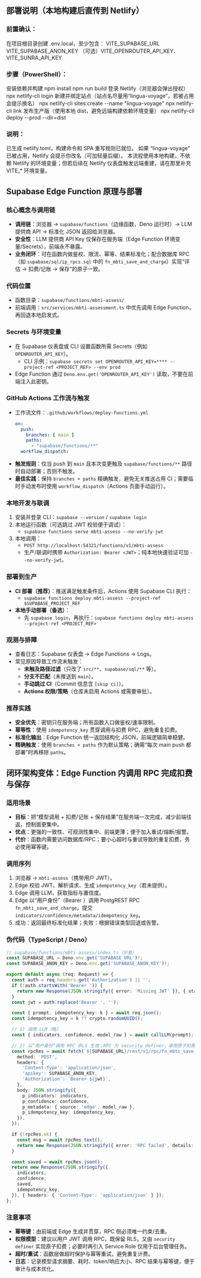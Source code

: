 ## 部署说明（本地构建后直传到 Netlify）
### 前置确认：
在项目根目录创建 .env.local，至少包含：
    VITE_SUPABASE_URL
    VITE_SUPABASE_ANON_KEY
    （可选）VITE_OPENROUTER_API_KEY、VITE_SUNRA_API_KEY

### 步骤（PowerShell）：
安装依赖并构建
    npm install
    npm run build
登录 Netlify（浏览器会弹出授权）
    npx netlify-cli login
新建并绑定站点（站点名尽量用“lingua-voyage”，若被占用会提示换名）
    npx netlify-cli sites:create --name "lingua-voyage"
    npx netlify-cli link
发布生产版（使用本地 dist，避免远端构建依赖环境变量）
    npx netlify-cli deploy --prod --dir=dist

### 说明：
已生成 netlify.toml，构建命令和 SPA 重写规则已就位。
如果 “lingua-voyage” 已被占用，Netlify 会提示你改名（可加轻量后缀）。
本流程使用本地构建，不依赖 Netlify 的环境变量；但若后续在 Netlify 仪表盘触发远端重建，请在那里补充 VITE_* 环境变量。

## Supabase Edge Function 原理与部署

### 核心概念与调用链
- __调用链__：浏览器 → `supabase/functions`（边缘函数，Deno 运行时）→ LLM 提供商 API → 标准化 JSON 返回给浏览器。
- __安全性__：LLM 提供商 API Key 仅保存在服务端（Edge Function 环境变量/Secrets），前端永不暴露。
- __业务闭环__：可在函数内做鉴权、限流、幂等、结果标准化；配合数据库 RPC（如 `supabase/sql/ip_rpcs.sql` 中的 `fn_mbti_save_and_charge`）实现“评估 → 扣费/记账 → 保存”的原子一致。

### 代码位置
- 函数目录：`supabase/functions/mbti-assess/`
- 前端调用：`src/services/mbti-assessment.ts` 中优先调用 Edge Function，再回退本地启发式。

### Secrets 与环境变量
- 在 Supabase 仪表盘或 CLI 设置函数所需 Secrets（例如 `OPENROUTER_API_KEY`）。
  - CLI 示例：`supabase secrets set OPENROUTER_API_KEY=**** --project-ref <PROJECT_REF> --env prod`
- Edge Function 通过 `Deno.env.get('OPENROUTER_API_KEY')` 读取，不要在前端注入此密钥。

### GitHub Actions 工作流与触发
- 工作流文件：``.github/workflows/deploy-functions.yml``
  ```yaml
  on:
    push:
      branches: [ main ]
      paths:
        - "supabase/functions/**"
    workflow_dispatch:
  ```
- __触发规则__：仅当 push 到 `main` 且本次变更触及 `supabase/functions/**` 路径时自动部署；否则不触发。
- __最佳实践__：保持 `branches + paths` 精确触发，避免无关推送占用 CI；需要临时手动发布时使用 `workflow_dispatch`（Actions 页面手动运行）。

### 本地开发与联调
1) 安装并登录 CLI：`supabase --version` / `supabase login`
2) 本地运行函数（可选跳过 JWT 校验便于调试）：
   - `supabase functions serve mbti-assess --no-verify-jwt`
3) 本地调用：
   - `POST http://localhost:54321/functions/v1/mbti-assess`
   - 生产/联调时携带 `Authorization: Bearer <JWT>`；纯本地快速验证可加 `--no-verify-jwt`。

### 部署到生产
- __CI 部署（推荐）__：推送满足触发条件后，Actions 使用 Supabase CLI 执行：
  - `supabase functions deploy mbti-assess --project-ref $SUPABASE_PROJECT_REF`
- __本地手动部署（备选）__：
  - 先 `supabase login`，再执行：`supabase functions deploy mbti-assess --project-ref <PROJECT_REF>`

### 观测与排障
- 查看日志：Supabase 仪表盘 → Edge Functions → Logs。
- 常见原因导致工作流未触发：
  - __未触及路径过滤__（只改了 `src/**`、`supabase/sql/**` 等）。
  - __分支不匹配__（未推送到 `main`）。
  - __手动跳过 CI__（Commit 信息含 `[skip ci]`）。
  - __Actions 权限/策略__（仓库未启用 Actions 或需要审批）。

### 推荐实践
- __安全优先__：密钥只在服务端；所有函数入口做鉴权/速率限制。
- __幂等性__：使用 `idempotency_key` 贯穿调用与扣费 RPC，避免重复扣费。
- __标准化输出__：Edge Function 统一返回结构化 JSON，前端逻辑简单稳健。
- __精确触发__：使用 `branches + paths` 作为默认策略；确需“每次 main push 都部署”时再移除 `paths`。

## 闭环架构变体：Edge Function 内调用 RPC 完成扣费与保存

### 适用场景
- __目标__：把“模型调用 + 扣费/记账 + 保存结果”在服务端一次完成，减少前端往返，控制面更集中。
- __优点__：更强的一致性、可观测性集中、前端更薄；便于加入重试/熔断/报警。
- __代价__：函数内需要访问数据库/RPC；要小心超时与重试导致的重复扣费，务必使用幂等键。

### 调用序列
1) 浏览器 → `mbti-assess`（携带用户 JWT）。
2) Edge 校验 JWT、解析请求、生成 `idempotency_key`（若未提供）。
3) Edge 调用 LLM，获取指标与置信度。
4) Edge 以“用户身份”（Bearer <JWT>）调用 PostgREST RPC `fn_mbti_save_and_charge`，提交 `indicators/confidence/metadata/idempotency_key`。
5) 成功：返回最终标准化结果；失败：根据错误类型回退或告警。

### 伪代码（TypeScript / Deno）
```ts
// supabase/functions/mbti-assess/index.ts（示意）
const SUPABASE_URL = Deno.env.get('SUPABASE_URL')!;
const SUPABASE_ANON_KEY = Deno.env.get('SUPABASE_ANON_KEY')!;

export default async (req: Request) => {
  const auth = req.headers.get('Authorization') || '';
  if (!auth.startsWith('Bearer ')) {
    return new Response(JSON.stringify({ error: 'Missing JWT' }), { status: 401 });
  }
  const jwt = auth.replace('Bearer ', '');

  const { prompt, idempotency_key: k } = await req.json();
  const idempotency_key = k ?? crypto.randomUUID();

  // 1) 调用 LLM（略）
  const { indicators, confidence, model_raw } = await callLLM(prompt);

  // 2) 以“用户身份”调用 RPC（RLS 生效；RPC 为 security definer，承担原子扣费 + 保存）
  const rpcRes = await fetch(`${SUPABASE_URL}/rest/v1/rpc/fn_mbti_save_and_charge`, {
    method: 'POST',
    headers: {
      'Content-Type': 'application/json',
      'apikey': SUPABASE_ANON_KEY,
      'Authorization': `Bearer ${jwt}`,
    },
    body: JSON.stringify({
      p_indicators: indicators,
      p_confidence: confidence,
      p_metadata: { source: 'edge', model_raw },
      p_idempotency_key: idempotency_key,
    }),
  });

  if (!rpcRes.ok) {
    const msg = await rpcRes.text();
    return new Response(JSON.stringify({ error: 'RPC failed', details: msg }), { status: 500 });
  }

  const saved = await rpcRes.json();
  return new Response(JSON.stringify({
    indicators,
    confidence,
    saved,
    idempotency_key,
  }), { headers: { 'Content-Type': 'application/json' } });
};
```

### 注意事项
- __幂等键__：由前端或 Edge 生成并贯穿，RPC 侧必须唯一约束/去重。
- __权限模型__：建议以用户 JWT 调用 RPC，既保留 RLS，又由 `security definer` 实现原子扣费；必要时再引入 Service Role 仅用于后台管理任务。
- __超时/重试__：函数层做超时保护与幂等重试，避免重复计费。
- __日志__：记录模型请求摘要、耗时、token/响应大小、RPC 结果与幂等键，便于审计与成本优化。